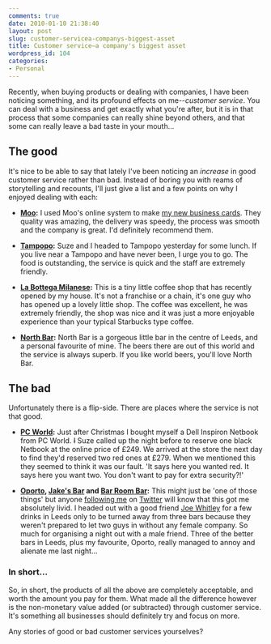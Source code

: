```yaml
---
comments: true
date: 2010-01-10 21:38:40
layout: post
slug: customer-servicea-companys-biggest-asset
title: Customer service—a company's biggest asset
wordpress_id: 104
categories:
- Personal
---
```


Recently, when buying products or dealing with companies, I have been noticing something, and its profound effects on me--_customer service_. You can deal with a business and get exactly what you're after, but it is in that process that some companies can really shine beyond others, and that some can really leave a bad taste in your mouth...







## The good




It's nice to be able to say that lately I've been noticing an _increase_ in good customer service rather than bad. Instead of boring you with reams of storytelling and recounts, I'll just give a list and a few points on why I enjoyed dealing with each:







  * **[Moo](http://moo.com/):** I used Moo's online system to make [my new business cards](http://csswizardry.com/2010/01/moo-business-cardsmost-impressive/). They quality was amazing, the delivery was speedy, the process was smooth and the company is great. I'd definitely recommend them.


  * **[Tampopo](http://www.tampopo.co.uk/):** Suze and I headed to Tampopo yesterday for some lunch. If you live near a Tampopo and have never been, I urge you to go. The food is outstanding, the service is quick and the staff are extremely friendly.


  * **[La Bottega Milanese](http://labottegamilanese.co.uk/):** This is a tiny little coffee shop that has recently opened by my house. It's not a franchise or a chain, it's one guy who has opened up a lovely little shop. The coffee was excellent, he was extremely friendly, the shop was nice and it was just a more enjoyable experience than your typical Starbucks type coffee.


  * **[North Bar](http://www.northbar.com/):** North Bar is a gorgeous little bar in the centre of Leeds, and a personal favourite of mine. The beers there are out of this world and the service is always superb. If you like world beers, you'll love North Bar.





## The bad




Unfortunately there is a flip-side. There are places where the service is not that good.






  * **[PC World](http://www.pcworld.co.uk/):** Just after Christmas I bought myself a Dell Inspiron Netbook from PC World. <del>I</del> Suze called up the night before to reserve one black Netbook at the online price of £249. We arrived at the store the next day to find they'd reserved two red ones at £279. When we mentioned this they seemed to think it was our fault. 'It says here you wanted red. It says here you want two. You don't want to pay for extra security?!'


  * **[Oporto](http://oportobar.co.uk/), [Jake's Bar](http://tinyurl.com/y9fvryz) and [Bar Room Bar](http://www.barroombar.com/wherewelive/index.php?view=bar&display=leeds):** This might just be 'one of those things' but anyone [following me](http://twitter.com/csswizardry) on [Twitter](http://twitter.com/csswizardry/status/7574973304) will know that this got me absolutely livid. I headed out with a good friend [Joe Whitley](http://twitter.com/JoeWhitley) for a few drinks in Leeds only to be turned away from three bars because they weren't prepared to let two guys in without any female company. So much for organising a night out with a male friend. Three of the better bars in Leeds, plus my favourite, Oporto, really managed to annoy and alienate me last night...





### In short...




So, in short, the products of all the above are completely acceptable, and worth the amount you pay for them. What made all the difference however is the non-monetary value added (or subtracted) through customer service. It's something all businesses should definitely try and focus on more.




Any stories of good or bad customer services yourselves?
